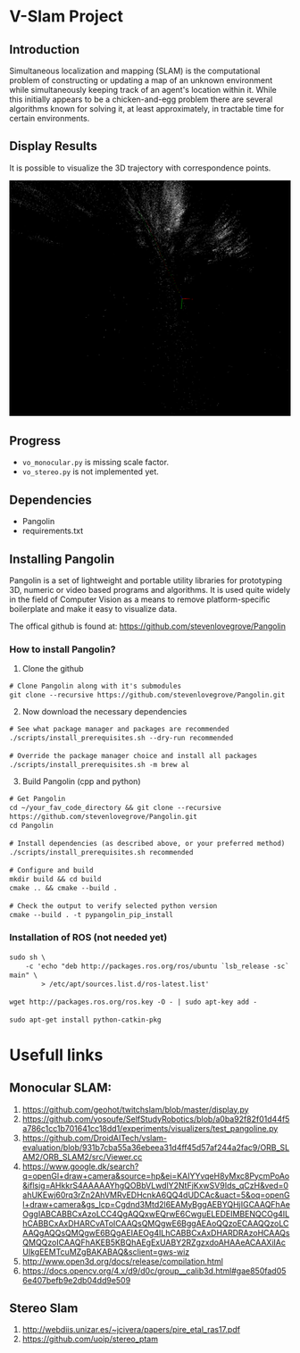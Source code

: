# V-Slam Project

## Introduction

Simultaneous localization and mapping (SLAM) is the computational problem of constructing or updating a map of an unknown environment while simultaneously keeping track of an agent's location within it. While this initially appears to be a chicken-and-egg problem there are several algorithms known for solving it, at least approximately, in tractable time for certain environments.

## Display Results
It is possible to visualize the 3D trajectory with correspondence points.
<p align="center">
<img src="imgs/vis_slam.png" alt="drawing" width="728"/>
</p>

## Progress
- `vo_monocular.py` is missing scale factor.
- `vo_stereo.py` is not implemented yet.


## Dependencies

- Pangolin
- requirements.txt

## Installing Pangolin

Pangolin is a set of lightweight and portable utility libraries for prototyping 3D, numeric or video based programs and algorithms. It is used quite widely in the field of Computer Vision as a means to remove platform-specific boilerplate and make it easy to visualize data.

The offical github is found at: https://github.com/stevenlovegrove/Pangolin

### How to install Pangolin?

1) Clone the github

```
# Clone Pangolin along with it's submodules
git clone --recursive https://github.com/stevenlovegrove/Pangolin.git
```

2) Now download the necessary dependencies

```
# See what package manager and packages are recommended
./scripts/install_prerequisites.sh --dry-run recommended

# Override the package manager choice and install all packages
./scripts/install_prerequisites.sh -m brew al
```

3) Build Pangolin (cpp and python)

```
# Get Pangolin
cd ~/your_fav_code_directory && git clone --recursive https://github.com/stevenlovegrove/Pangolin.git
cd Pangolin 

# Install dependencies (as described above, or your preferred method)
./scripts/install_prerequisites.sh recommended

# Configure and build
mkdir build && cd build
cmake .. && cmake --build .

# Check the output to verify selected python version
cmake --build . -t pypangolin_pip_install
```

### Installation of ROS (not needed yet)
```
sudo sh \
    -c 'echo "deb http://packages.ros.org/ros/ubuntu `lsb_release -sc` main" \
        > /etc/apt/sources.list.d/ros-latest.list'

wget http://packages.ros.org/ros.key -O - | sudo apt-key add -

sudo apt-get install python-catkin-pkg
```

# Usefull links

## Monocular SLAM:

1) https://github.com/geohot/twitchslam/blob/master/display.py
2) https://github.com/yosoufe/SelfStudyRobotics/blob/a0ba92f82f01d44f5a786c1cc1b701641cc18dd1/experiments/visualizers/test_pangoline.py
3) https://github.com/DroidAITech/vslam-evaluation/blob/931b7cba55a36ebeea31d4ff45d57af244a2fac9/ORB_SLAM2/ORB_SLAM2/src/Viewer.cc
4) https://www.google.dk/search?q=openGl+draw+camera&source=hp&ei=KAIYYvqeH8yMxc8PycmPoAo&iflsig=AHkkrS4AAAAAYhgQOBbVLwdlY2NtFjKxwSV9Ids_qCzH&ved=0ahUKEwj60rq3rZn2AhVMRvEDHcnkA6QQ4dUDCAc&uact=5&oq=openGl+draw+camera&gs_lcp=Cgdnd3Mtd2l6EAMyBggAEBYQHjIGCAAQFhAeOggIABCABBCxAzoLCC4QgAQQxwEQrwE6CwguELEDEIMBENQCOg4ILhCABBCxAxDHARCvAToICAAQsQMQgwE6BggAEAoQQzoECAAQQzoLCAAQgAQQsQMQgwE6BQgAEIAEOg4ILhCABBCxAxDHARDRAzoHCAAQsQMQQzoICAAQFhAKEB5KBQhAEgExUABY2RZgzxdoAHAAeACAAXiIAcUIkgEEMTcuMZgBAKABAQ&sclient=gws-wiz
5) http://www.open3d.org/docs/release/compilation.html
6) https://docs.opencv.org/4.x/d9/d0c/group__calib3d.html#gae850fad056e407befb9e2db04dd9e509

## Stereo Slam

1. http://webdiis.unizar.es/~jcivera/papers/pire_etal_ras17.pdf
2. https://github.com/uoip/stereo_ptam